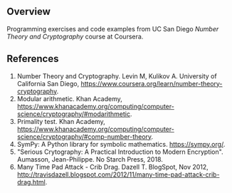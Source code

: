## Overview
Programming exercises and code examples from UC San Diego *Number Theory and Cryptography* course at Coursera.

## References
1. Number Theory and Cryptography. Levin M, Kulikov A. University of California San Diego, https://www.coursera.org/learn/number-theory-cryptography.
1. Modular arithmetic. Khan Academy, https://www.khanacademy.org/computing/computer-science/cryptography/#modarithmetic.
1. Primality test. Khan Academy, https://www.khanacademy.org/computing/computer-science/cryptography/#comp-number-theory. 
1. SymPy: A Python library for symbolic mathematics. https://sympy.org/.
1. "Serious Crytography: A Practical Introduction to Modern Encryption". Aumasson, Jean-Philippe. No Starch Press, 2018.
1. Many Time Pad Attack - Crib Drag. Dazell T. BlogSpot, Nov 2012, http://travisdazell.blogspot.com/2012/11/many-time-pad-attack-crib-drag.html.
